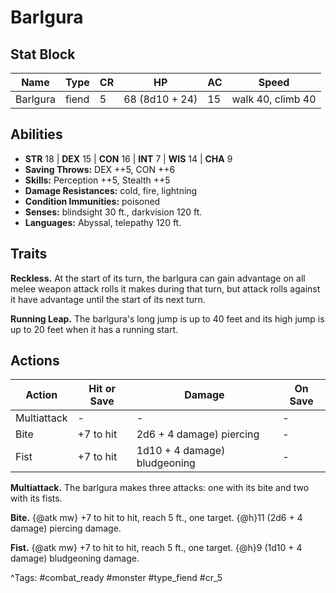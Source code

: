 # Barlgura

## Stat Block

| Name | Type | CR | HP | AC | Speed |
|------|------|----|----|----|-------|
| Barlgura | fiend | 5 | 68 (8d10 + 24) | 15 | walk 40, climb 40 |

## Abilities

- **STR** 18 | **DEX** 15 | **CON** 16 | **INT** 7 | **WIS** 14 | **CHA** 9
- **Saving Throws:** DEX ++5, CON ++6  
- **Skills:** Perception ++5, Stealth ++5  
- **Damage Resistances:** cold, fire, lightning  
- **Condition Immunities:** poisoned  
- **Senses:** blindsight 30 ft., darkvision 120 ft.  
- **Languages:** Abyssal, telepathy 120 ft.

## Traits

**Reckless.** At the start of its turn, the barlgura can gain advantage on all melee weapon attack rolls it makes during that turn, but attack rolls against it have advantage until the start of its next turn.

**Running Leap.** The barlgura's long jump is up to 40 feet and its high jump is up to 20 feet when it has a running start.


## Actions

| Action | Hit or Save | Damage | On Save |
|--------|--------------|--------|----------|
| Multiattack | - | - | - |
| Bite | +7 to hit | 2d6 + 4 damage) piercing | - |
| Fist | +7 to hit | 1d10 + 4 damage) bludgeoning | - |

**Multiattack.** The barlgura makes three attacks: one with its bite and two with its fists.

**Bite.** {@atk mw} +7 to hit to hit, reach 5 ft., one target. {@h}11 (2d6 + 4 damage) piercing damage.

**Fist.** {@atk mw} +7 to hit to hit, reach 5 ft., one target. {@h}9 (1d10 + 4 damage) bludgeoning damage.


^Tags: #combat_ready #monster #type_fiend #cr_5